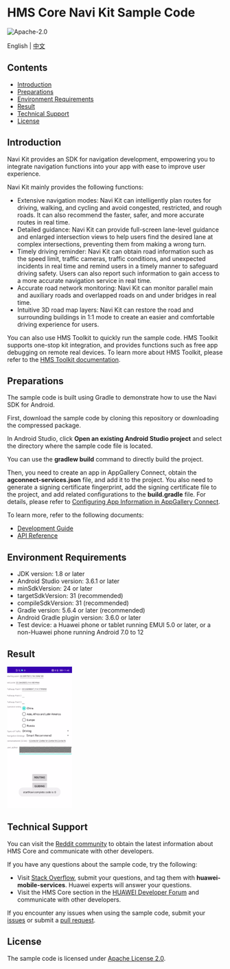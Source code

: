 HMS Core Navi Kit Sample Code
===============================

![Apache-2.0](https://img.shields.io/badge/license-Apache-blue)

English | [中文](README_ZH.md)

## Contents

* [Introduction](#Introduction)
* [Preparations](#Preparations)
* [Environment Requirements](#Environment-Requirements)
* [Result](#Result)
* [Technical Support](#Technical-Support)
* [License](#License)

Introduction
------------

Navi Kit provides an SDK for navigation development, empowering you to integrate navigation functions into your app with ease to improve user experience.

Navi Kit mainly provides the following functions:
- Extensive navigation modes: Navi Kit can intelligently plan routes for driving, walking, and cycling and avoid congested, restricted, and rough roads. It can also recommend the faster, safer, and more accurate routes in real time.
- Detailed guidance: Navi Kit can provide full-screen lane-level guidance and enlarged intersection views to help users find the desired lane at complex intersections, preventing them from making a wrong turn.
- Timely driving reminder: Navi Kit can obtain road information such as the speed limit, traffic cameras, traffic conditions, and unexpected incidents in real time and remind users in a timely manner to safeguard driving safety. Users can also report such information to gain access to a more accurate navigation service in real time.
- Accurate road network monitoring: Navi Kit can monitor parallel main and auxiliary roads and overlapped roads on and under bridges in real time.
- Intuitive 3D road map layers: Navi Kit can restore the road and surrounding buildings in 1:1 mode to create an easier and comfortable driving experience for users. 

You can also use HMS Toolkit to quickly run the sample code. HMS Toolkit supports one-stop kit integration, and provides functions such as free app debugging on remote real devices. To learn more about HMS Toolkit, please refer to the [HMS Toolkit documentation](https://developer.huawei.com/consumer/en/doc/development/Tools-Guides/getting-started-0000001077381096?ha_source=hms1).

Preparations
---------------

The sample code is built using Gradle to demonstrate how to use the Navi SDK for Android.

First, download the sample code by cloning this repository or downloading the compressed package.

In Android Studio, click **Open an existing Android Studio project** and select the directory where the sample code file is located.

You can use the **gradlew build** command to directly build the project.

Then, you need to create an app in AppGallery Connect, obtain the **agconnect-services.json** file, and add it to the project. You also need to generate a signing certificate fingerprint, add the signing certificate file to the project, and add related configurations to the **build.gradle** file. For details, please refer to [Configuring App Information in AppGallery Connect](https://developer.huawei.com/consumer/cn/doc/development/HMSCore-Guides/android-sdk-config-agc-0000001214231910).

To learn more, refer to the following documents:

- [Development Guide](https://developer.huawei.com/consumer/cn/doc/development/HMSCore-Guides/introduction-0000001185010752)
- [API Reference](https://developer.huawei.com/consumer/cn/doc/development/HMSCore-References/api-summary-desc-0000001187429984)

Environment Requirements
-------

+ JDK version: 1.8 or later
+ Android Studio version: 3.6.1 or later
+ minSdkVersion: 24 or later
+ targetSdkVersion: 31 (recommended)
+ compileSdkVersion: 31 (recommended)
+ Gradle version: 5.6.4 or later (recommended)
+ Android Gradle plugin version: 3.6.0 or later
+ Test device: a Huawei phone or tablet running EMUI 5.0 or later, or a non-Huawei phone running Android 7.0 to 12

## Result

  <img src="navi.png" width = 30% height = 30%>

## Technical Support
You can visit the [Reddit community](https://www.reddit.com/r/HMSCore/) to obtain the latest information about HMS Core and communicate with other developers.

If you have any questions about the sample code, try the following:
- Visit [Stack Overflow](https://stackoverflow.com/questions/tagged/huawei-mobile-services?tab=Votes), submit your questions, and tag them with **huawei-mobile-services**. Huawei experts will answer your questions.
- Visit the HMS Core section in the [HUAWEI Developer Forum](https://forums.developer.huawei.com/forumPortal/en/home?fid=0101187876626530001?ha_source=hms1) and communicate with other developers.

If you encounter any issues when using the sample code, submit your [issues](https://github.com/HMS-Core/hms-navi-demo/issues) or submit a [pull request](https://github.com/HMS-Core/hms-navi-demo/pulls).

License
-------

The sample code is licensed under [Apache License 2.0](https://github.com/HMS-Core/hms-navi-demo/blob/main/client/java/LICENSE).
